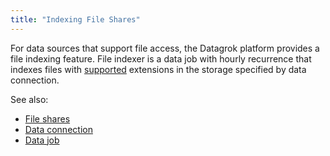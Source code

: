 ```yaml
---
title: "Indexing File Shares"
---
```


For data sources that support file access, the Datagrok platform provides a file indexing feature. File indexer is a
data job with hourly recurrence that indexes files with
[supported](../supported-formats.md) extensions in the storage specified by data connection.

See also:

* [File shares](../file-shares.md)
* [Data connection](../access.md#data-connection)
* [Data job](_data-job.md)
